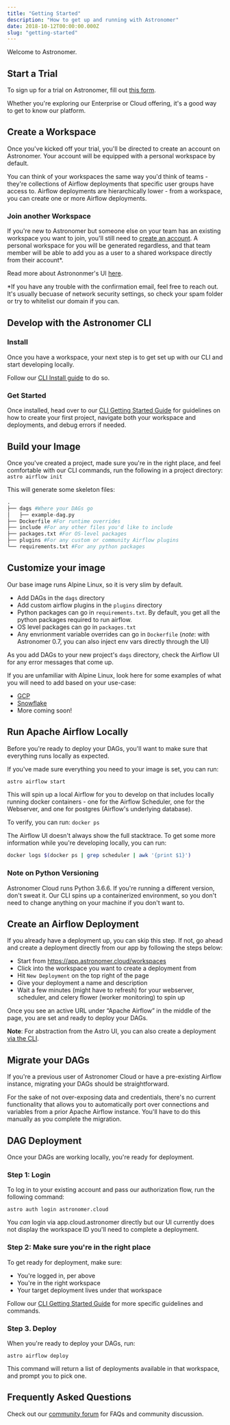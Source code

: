 ```yaml
---
title: "Getting Started"
description: "How to get up and running with Astronomer"
date: 2018-10-12T00:00:00.000Z
slug: "getting-started"
---
```


Welcome to Astronomer.

## Start a Trial

To sign up for a trial on Astronomer, fill out [this form]((https://trial.astronomer.io)).

Whether you're exploring our Enterprise or Cloud offering, it's a good way to get to know our platform.

## Create a Workspace

Once you've kicked off your trial, you'll be directed to create an account on Astronomer. Your account will be equipped with a personal workspace by default.

You can think of your workspaces the same way you'd think of teams - they're collections of Airflow deployments that specific user groups have access to.  Airflow deployments are hierarchically lower - from a workspace, you can create one or more Airflow deployments.

### Join another Workspace

If you're new to Astronomer but someone else on your team has an existing workspace you want to join, you'll still need to [create an account](https://app.astronomer.cloud/signup). A personal workspace for you will be generated regardless, and that team member will be able to add you as a user to a shared workspace directly from their account*.

Read more about Astrononmer's UI [here](https://preview.astronomer.io/docs/airflow-deployments/).

*If you have any trouble with the confirmation email, feel free to reach out. It's usually becuase of network security settings, so check your spam folder or try to whitelist our domain if you can.

## Develop with the Astronomer CLI

### Install

Once you have a workspace, your next step is to get set up with our CLI and start developing locally.

Follow our [CLI Install guide](https://www.astronomer.io/docs/cli-installation/) to do so.

### Get Started

Once installed, head over to our [CLI Getting Started Guide](https://astronomer.io/docs/cli-getting-started) for guidelines on how to create your first project, navigate both your workspace and deployments, and debug errors if needed.

## Build your Image

Once you've created a project, made sure you're in the right place, and feel comfortable with our CLI commands, run the following in a project directory: `astro airflow init`

This will generate some skeleton files:

```py
.
├── dags #Where your DAGs go
│   ├── example-dag.py
├── Dockerfile #For runtime overrides
├── include #For any other files you'd like to include
├── packages.txt #For OS-level packages
├── plugins #For any custom or community Airflow plugins
└── requirements.txt #For any python packages
```

## Customize your image

Our base image runs Alpine Linux, so it is very slim by default.

- Add DAGs in the `dags` directory
- Add custom airflow plugins in the `plugins` directory
- Python packages can go in `requirements.txt`. By default, you get all the python packages required to run airflow.
- OS level packages  can go in `packages.txt`
- Any envrionment variable overrides can go in `Dockerfile` (_note_: with Astronomer 0.7, you can also inject env vars directly through the UI)

As you add DAGs to your new project's `dags` directory, check the Airflow UI for any error messages that come up.

If you are unfamiliar with Alpine Linux, look here for some examples of what
you will need to add based on your use-case:

- [GCP](https://github.com/astronomer/airflow-guides/tree/master/example_code/gcp/example_code)
- [Snowflake](https://github.com/astronomer/airflow-guides/tree/master/example_code/snowflake/example_code)
- More coming soon!

## Run Apache Airflow Locally

Before you're ready to deploy your DAGs, you'll want to make sure that everything runs locally as expected.

If you've made sure everything you need to your image is set, you can run:

```bash
astro airflow start
```

This will spin up a local Airflow for you to develop on that includes locally running docker containers - one for the Airflow Scheduler, one for the Webserver, and one for postgres (Airflow's underlying database).

To verify, you can run: `docker ps`

The Airflow UI doesn't always show the full stacktrace. To get some more information while you're developing locally, you can run:

```bash
docker logs $(docker ps | grep scheduler | awk '{print $1}')
```

### Note on Python Versioning

Astronomer Cloud runs Python 3.6.6. If you're running a different version, don't sweat it. Our CLI spins up a containerized environment, so you don't need to change anything on your machine if you don't want to.

## Create an Airflow Deployment

If you already have a deployment up, you can skip this step. If not, go ahead and create a deployment directly from our app by following the steps below:

- Start from https://app.astronomer.cloud/workspaces
- Click into the workspace you want to create a deployment from
- Hit `New Deployment` on the top right of the page
- Give your deployment a name and description
- Wait a few minutes (might have to refresh) for your webserver, scheduler, and celery flower (worker monitoring) to spin up

Once you see an active URL under “Apache Airflow” in the middle of the page, you are set and ready to deploy your DAGs.

**Note**: For abstraction from the Astro UI, you can also create a deployment [via the CLI](https://www.astronomer.io/docs/cli-getting-started/).

## Migrate your DAGs

If you're a previous user of Astronomer Cloud or have a pre-existing Airflow instance, migrating your DAGs should be straightforward.

For the sake of not over-exposing data and credentials, there's no current functionality that allows you to automatically port over connections and variables from a prior Apache Airflow instance. You'll have to do this manually as you complete the migration.

## DAG Deployment

Once your DAGs are working locally, you're ready for deployment.

### Step 1: Login

To log in to your existing account and pass our authorization flow, run the following command:

```
astro auth login astronomer.cloud
```

You _can_ login via app.cloud.astronomer directly but our UI currently does not display the workspace ID you'll need to complete a deployment.

### Step 2: Make sure you're in the right place

To get ready for deployment, make sure:

- You're logged in, per above
- You're in the right workspace
- Your target deployment lives under that workspace

Follow our [CLI Getting Started Guide](https://www.astronomer.io/docs/cli-getting-started/) for more specific guidelines and commands.

### Step 3. Deploy

When you're ready to deploy your DAGs, run:

  `astro airflow deploy`

This command will return a list of deployments available in that workspace, and prompt you to pick one.

## Frequently Asked Questions

Check out our [community forum](https://forum.astronomer.io) for FAQs and community discussion.
